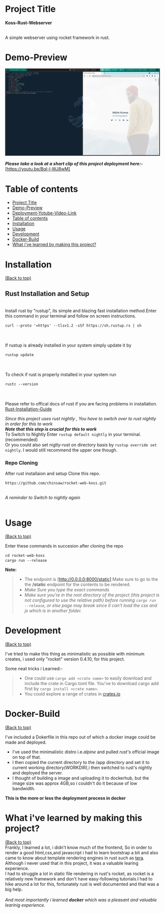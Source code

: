 
# Project Title #
**Koss-Rust-Webserver**

<br />A simple webserver using rocket framework in rust.<br />

# Demo-Preview #
<a name="deployment-video"></a>
![alt text](https://github.com/chinsaw/rocket-web-koss/blob/master/koss-project.png?raw=true)

***Please take a look at a short clip of this project deployment here:-*** [https://youtu.be/BqI-l-WJ8wM]

# Table of contents

- [Project Title](#project-title)
- [Demo-Preview](#demo-preview)
- [Deployment-Yotube-Video-Link](#deployment-video)
- [Table of contents](#table-of-contents)
- [Installation](#installation)
- [Usage](#usage)
- [Development](#development)
- [Docker-Build](#docker)
- [What i've learned by making this project?](#learnings)

# Installation
[(Back to top)](#table-of-contents)

## Rust Installation and Setup ##
<br />Install rust by "rustup", its simple and blazing fast installation method.Enter this command in your terminal and
follow on screen instructions.
<br />

```
curl --proto '=https' --tlsv1.2 -sSf https://sh.rustup.rs | sh
```
<br /><br /> If rustup is already installed in your system simply update it by 
<br />
```
rustup update
```
<br /><br /> To check if rust is properly installed in your system run
<br />
```
rustc --version
```
<br /><br />
Please refer to offical docs of rust if you are facing problems in installation.
[Rust-Installation-Guide](https://www.rust-lang.org/tools/install)

*Since this project uses rust nightly , You have to switch over to rust nightly in order for this to work*
<br />*__Note that this step is crucial for this to work__*
<br /> To Switch to Nightly Enter ```rustup default nightly``` in your terminal.(recommended)
<br /> Or you could also set nigtly-rust on directory basis by `rustup override set nightly`. I would still recommend the upper one though.

### Repo Cloning ###

After rust installaion and setup Clone this repo.
<br />
```
https://github.com/chinsaw/rocket-web-koss.git
```
<br />*A reminder to Switch to nightly again*
<br /><br />



# Usage
[(Back to top)](#table-of-contents)

Enter these commands in succesion after cloning the repo
```
cd rocket-web-koss
cargo run --release

```


**Note:**
> - The endpoint is [http://0.0.0.0:8000/static] Make sure to go to the the **/static** endpoint for the contents to be rendered.
> - *Make Sure you type the exact commands*
> - *Make sure you're in the root directory of the project (this project is not configured to use the relative path) before running `cargo run --release`, or else page may break since it can't load the css and js which is in another folder.*

# Development
[(Back to top)](#table-of-contents)

I've tried to make this thing as minimalistic as possible with minimum creates, i used only "rocket" version 0.4.10, for this project.

Some neat tricks i Learned:-
> - One could use `cargo add <crate name>` to easily download and include the crate in Cargo.toml file.
  You've to download cargo add first by `cargo install <crate name>`.
> - You could explore a range of crates in [crates.io](crates.io)

<a name="docker"></a>
# Docker-Build
[(Back to top)](#table-of-contents)

I've included a Dokerfile in this repo out of which a docker image could be made and deployed.
<br />
* I've used the minimalistic distro i.e.*alpine* and pulled *rust's* official image on top of that.
* I then copied the current directory to the /app directory and set it to current working directory(WORKDIR),i then switched to rust's nightly and deployed the server.
* I thought of building a image and uploading it to dockerhub, but the image size was approx 4GB,so i couldn't do it because of low bandwidth.

**This is the more or less the deployment process in docker**


<a name="learnings"></a>
# What i've learned by making this project?
[(Back to top)](#table-of-contents)
</br>
Frankly, I learned a lot, i didn't know much of the frontend,
So in order to render a good html,css,and javascript i had to learn bootstrap a bit and also came to know about 
template rendering engines in rust such as [tera](https://tera.netlify.app/).<br />
Although i never used that in this project, it was a valuable learing experience.
<br />I had to struggle a lot in static file rendering in rust's rocket, as rocket is a relatively new framework and don't have easy-following tutorials.I had to hike around a lot for this, fortunately rust is well documented and that was a big help.
<br /><br />
*And most importantly i learned **docker** which was a pleasant and valuable learinig experience.*



